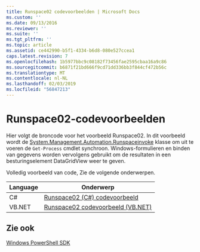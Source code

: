 ```yaml
---
title: Runspace02 codevoorbeelden | Microsoft Docs
ms.custom: ''
ms.date: 09/13/2016
ms.reviewer: ''
ms.suite: ''
ms.tgt_pltfrm: ''
ms.topic: article
ms.assetid: ce442990-b5f1-4334-b6d8-080e527ccea1
caps.latest.revision: 7
ms.openlocfilehash: 1b5977bbc9c08182f73456fae2595cbaa16a9c86
ms.sourcegitcommit: b6871f21bd666f9cd71dd336bb3f844cf472b56c
ms.translationtype: MT
ms.contentlocale: nl-NL
ms.lasthandoff: 02/03/2019
ms.locfileid: "56847213"
---
```

# <a name="runspace02-code-samples"></a>Runspace02-codevoorbeelden

Hier volgt de broncode voor het voorbeeld Runspace02. In dit voorbeeld wordt de [System.Management.Automation.Runspaceinvoke](/dotnet/api/System.Management.Automation.RunspaceInvoke) klasse om uit te voeren de `Get-Process` cmdlet synchroon. Windows-formulieren en binden van gegevens worden vervolgens gebruikt om de resultaten in een besturingselement DataGridView weer te geven.

Volledig voorbeeld van code, Zie de volgende onderwerpen.

|Language|Onderwerp|
|--------------|-----------|
|C#|[Runspace02 (C#) codevoorbeeld](./runspace02-csharp-code-sample.md)|
|VB.NET|[Runspace02 codevoorbeeld (VB.NET)](./runspace02-vb-net-code-sample.md)|

## <a name="see-also"></a>Zie ook

[Windows PowerShell SDK](../windows-powershell-reference.md)
